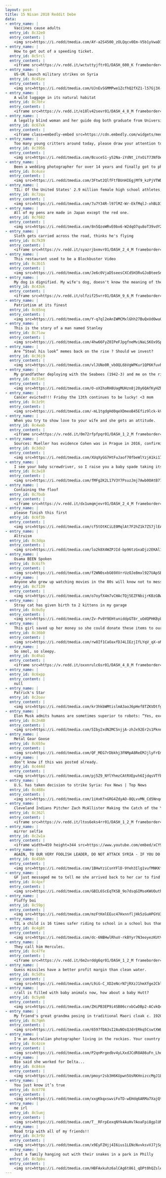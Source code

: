```yaml
---
layout: post
title: 15 Nisan 2018 Reddit Debe
data:
- entry_name: |
    Vaccines cause adults
  entry_id: 8c32e0
  entry_content: |
    <img src=https://i.redditmedia.com/AY-a2S450O_zOLQqcv0Em-V5b1yVwaD1Xj4pQy1oyo8.jpg?s=637e2dfeea2f25edbf4a1fc5778a3bdf frameborder=0>
- entry_name: |
    How to get out of a speeding ticket.
  entry_id: 8c5rcl
  entry_content: |
    <iframe src=https://v.redd.it/wctuttyjftr01/DASH_600_K frameborder=0></iframe>
- entry_name: |
    US-UK launch military strikes on Syria
  entry_id: 8c45ze
  entry_content: |
    <img src=https://i.redditmedia.com/UJnEvSGMMPwe1ZcfhQ2fXZ1-l57Gj3X-iOzEmdW0OLQ.jpg?s=adf3fc2e1a6558bd1adbe81d47e3c263 frameborder=0>
- entry_name: |
    A wild luggage in its natural habitat
  entry_id: 8c7btv
  entry_content: |
    <iframe src=https://v.redd.it/e18lv42sevr01/DASH_4_8_M frameborder=0></iframe>
- entry_name: |
    A legally blind woman and her guide dog both graduate from University
  entry_id: 8c67xk
  entry_content: |
    <iframe class=embedly-embed src=https://cdn.embedly.com/widgets/media.html?src=https%3A%2F%2Fgfycat.com%2Fifr%2FLastGrimyBichonfrise&url=https%3A%2F%2Fgfycat.com%2FLastGrimyBichonfrise&image=https%3A%2F%2Fthumbs.gfycat.com%2FLastGrimyBichonfrise-size_restricted.gif&key=2aa3c4d5f3de4f5b9120b660ad850dc9&type=text%2Fhtml&schema=gfycat width=600 height=338 scrolling=no frameborder=0 allowfullscreen></iframe>
- entry_name: |
    Too many young critters around today, please draw your attention to Nutmeg the world's oldest cat
  entry_id: 8c3956
  entry_content: |
    <img src=https://i.redditmedia.com/BcuceS1-y52Na-iYdNt_iYxOiT73NfOeigeG2B_o_cg.jpg?s=1f08fcb587bc27d6c595ade1b08beb2d frameborder=0>
- entry_name: |
    Been a wedding photographer for over 14 years and finally got to photograph my own beautiful Bride.
  entry_id: 8c4usv
  entry_content: |
    <img src=https://i.redditmedia.com/3Ftwt2QlfFtfBUnHIEgjMf9_kzPjVTWDwJb6uVz5fz8.jpg?s=8f89e8d3a7eef9fa62f98fedc6f92d69 frameborder=0>
- entry_name: |
    TIL: Of the United States' 2.9 million female high school athletes, only 3% are cheerleaders, yet cheerleading accounts for nearly 65% of all catastrophic injuries in girls' high school athletics and carries the highest rate of catastrophic injuries in sports.
  entry_id: 8c7zqu
  entry_content: |
    <img src=https://i.redditmedia.com/7u7Y34R-l97lMZ-Wr-EkfMqlJ-xhBLDIJ2Yqfo4XAhM.jpg?s=515040c8eb51c34314edf8b1e69382c3 frameborder=0>
- entry_name: |
    All of my pens are made in Japan except the red one.
  entry_id: 8c7682
  entry_content: |
    <img src=https://i.redditmedia.com/8n5QzoWRvE0bx6-W2dqO7qu8oT39vdY2EQfpibTt9X0.jpg?s=1567557387824f2ce2d3e83d01e16e24 frameborder=0>
- entry_name: |
    Sloth gets carried across the road, thinks he's flying
  entry_id: 8c7k39
  entry_content: |
    <iframe src=https://v.redd.it/syazrjbxmvr01/DASH_2_4_M frameborder=0></iframe>
- entry_name: |
    This restaurant used to be a Blockbuster Video
  entry_id: 8c3b15
  entry_content: |
    <img src=https://i.redditmedia.com/Je6c0VjaD5seesCXCd5H3RvGJoBteeSnNtD8AdhqKSI.jpg?s=d910ca2d7af8bff2e2b7ff2ef14300d0 frameborder=0>
- entry_name: |
    My dog is dignified. My wife's dog, doesn't know the meaning of the word.
  entry_id: 8c43ok
  entry_content: |
    <iframe src=https://v.redd.it/olfzif25vrr01/DASH_9_6_M frameborder=0></iframe>
- entry_name: |
    Patriotism at its finest
  entry_id: 8c65nq
  entry_content: |
    <img src=https://i.redditmedia.com/Y-q7ql2eAnIWMCMxlGhh27BuQxUdOwuGS8iUj6d63IE.jpg?s=d4c49bd63a1094b682d822ba4a9c95fe frameborder=0>
- entry_name: |
    This is the story of a man named Stanley
  entry_id: 8c7low
  entry_content: |
    <img src=https://i.redditmedia.com/4hw66FyZ0IPeFJpgfneMviNaLSKOx9SpSDZcwThUcRM.jpg?s=4926ba2835ec23e460cea095f55a914d frameborder=0>
- entry_name: |
    Are “Steal his look” memes back on the rise ? Should we invest?
  entry_id: 8c36j9
  entry_content: |
    <img src=https://i.redditmedia.com/vlJUNo0R_vbOQL6bVgWPKur1QP6KfuvhysKfUNAFXCg.jpg?s=f7bf0b6b6586983f676b69e6c7d337e3 frameborder=0>
- entry_name: |
    My grandfather deploying with the Seabees (1942-3) and me on the right.
  entry_id: 8c3lmt
  entry_content: |
    <img src=https://i.redditmedia.com/O-oXIhoRH8UagMUHzn8j20y6QAfKyHZhb8Z_HApuRwA.jpg?s=8d367a5b8c367c3544d01928120a6b35 frameborder=0>
- entry_name: |
    Cancer evicted!!! Friday the 13th continues to be lucky! <3 mom
  entry_id: 8c3z9t
  entry_content: |
    <img src=https://i.redditmedia.com/-mL1tgdgHd0qeXDmeoB45Efiz9lck-kVf7lZhlRn6pY.jpg?s=a41184d027d304751990cc7bbfdbce90 frameborder=0>
- entry_name: |
    When you try to show love to your wife and she gets an attitude.
  entry_id: 8c4wab
  entry_content: |
    <iframe src=https://v.redd.it/0m72rfpfpqr01/DASH_1_2_M frameborder=0></iframe>
- entry_name: |
    Sources: Mueller has evidence Cohen was in Prague in 2016, confirming part of dossier
  entry_id: 8c3do2
  entry_content: |
    <img src=https://i.redditmedia.com/XUqXyGG7HtFuJaof70fbeWlYzjA1ki17tQRlFxTadWc.jpg?s=c8202a4384c8f340e9ceb730b9b32d2d frameborder=0>
- entry_name: |
    I see your baby screwdriver, so I raise you a baby spade taking its first steps.
  entry_id: 8c3w10
  entry_content: |
    <img src=https://i.redditmedia.com/fMFg2K2L17V3Y7PsuzJmj7Awb0OAtB77Z-IgB3R2R5I.jpg?s=b6ca8aa0f98fee0420b70a23c5477e78 frameborder=0>
- entry_name: |
    Containing the floof
  entry_id: 8c7bub
  entry_content: |
    <iframe src=https://v.redd.it/dx1umqmjevr01/DASH_2_4_M frameborder=0></iframe>
- entry_name: |
    please finish this first
  entry_id: 8c6f3b
  entry_content: |
    <img src=https://i.redditmedia.com/cf5tOtKCiLE0MqlAt7F2hZ1k7ZS7jlEAGDy-puW8CCU.jpg?s=e787170c890502eae16fe58fedc04b12 frameborder=0>
- entry_name: |
    Altruism
  entry_id: 8c3dqa
  entry_content: |
    <img src=https://i.redditmedia.com/lo2k8X4WZPJId-bp96tzGxaDjz2EKAl1lprvoLFwttc.jpg?s=86f6326c337d356fa856d213911f1111 frameborder=0>
- entry_name: |
    Osama BEEN Spoken
  entry_id: 8c6ifh
  entry_content: |
    <img src=https://i.redditmedia.com/f2WN0sxbG69XVrrUzOJe8mxl927UApSB4R1G4Bv9T8k.jpg?s=09e5398e6ddd8b70479beb853a472bf1 frameborder=0>
- entry_name: |
    Anyone who grew up watching movies in the 80s will know not to mess with this machine.
  entry_id: 8c7139
  entry_content: |
    <img src=https://i.redditmedia.com/o7oyfX4m7vCHAcTQj5EZFNbijrKBzGBwNDz96CqmIoY.jpg?s=f197025696bcce3c4498e90b4a2ad9d1 frameborder=0>
- entry_name: |
    Stray cat has given birth to 2 kittens in my garage
  entry_id: 8c6u5y
  entry_content: |
    <img src=https://i.redditmedia.com/Zv-Pv0Y9EHtuniddpGT8r_uOdQPHKByL2IAwTmAsqVo.jpg?s=658b701e4bd1dfc5cee995262e3037cb frameborder=0>
- entry_name: |
    This girl saved up her money so she could donate these items to our local animal shelter. (Tracy, California)
  entry_id: 8c36b0
  entry_content: |
    <img src=https://i.redditmedia.com/rw8If1CaOaxfDJ4LIEzjIfLYqV_qX-oNwQ0-XLsAI5U.jpg?s=2a8f13d4dc46e52c0219113c607015c0 frameborder=0>
- entry_name: |
    So smol, so sleepy.
  entry_id: 8c4ha1
  entry_content: |
    <iframe src=https://v.redd.it/oxxnrulc6sr01/DASH_4_8_M frameborder=0></iframe>
- entry_name: |
  entry_id: 8c6xpp
  entry_content: |
    null
- entry_name: |
    Patrick's Star
  entry_id: 8c2oav
  entry_content: |
    <img src=https://i.redditmedia.com/kr3hkbWMtislmA3aoJ6pHef8TZKVDtfgidXF3l3WiVI.jpg?s=9a2856c9dda1f4982d75554cd4c87abb frameborder=0>
- entry_name: |
    Elon Musk admits humans are sometimes superior to robots: “Yes, excessive automation at Tesla was a mistake. To be precise, my mistake. Humans are underrated”
  entry_id: 8c2n40
  entry_content: |
    <img src=https://i.redditmedia.com/5Iby2xdN2MCSnjjA-zhJx92Er2s1PknnkLYMBSY7cXM.jpg?s=5ff1d50f0098788e45a2e316857a4f1a frameborder=0>
- entry_name: |
    Metal Gear Goose
  entry_id: 8c655w
  entry_content: |
    <img src=https://i.redditmedia.com/QF_MEG7rDbkhj3FNMpA8ReEMJjlyFrEmUUGIZaUudd0.gif?fm=jpg&s=a459f15643d41ad36dd25decb6dfeb7b frameborder=0>
- entry_name: |
    don't know if this was posted already.
  entry_id: 8c444d
  entry_content: |
    <img src=https://i.redditmedia.com/pj5Z9_NYlYhmzCAtRXEpvh6IjdqsVTfbMx3QTwhcQj8.jpg?s=583759d6e08ca5fdd6e1fcd9ba7c92e8 frameborder=0>
- entry_name: |
    U.S. has taken decision to strike Syria: Fox News | Top News
  entry_id: 8c488x
  entry_content: |
    <img src=https://i.redditmedia.com/1iHxKfnGRG4ZdyAO-8QLvvMN_Cd5NnqoWdrEuqWD7D4.jpg?s=4ed0a58a3338f9fba53b029777b10545 frameborder=0>
- entry_name: |
    Cleveland Indians Pitcher Zach McAllister Making the Catch of the Year
  entry_id: 8c362l
  entry_content: |
    <iframe src=https://v.redd.it/ltos6eks4rr01/DASH_1_2_M frameborder=0></iframe>
- entry_name: |
    mirror selfie
  entry_id: 8c2w1a
  entry_content: |
    <iframe width=459 height=344 src=https://www.youtube.com/embed/xCY9B8POq3A?feature=oembed&enablejsapi=1 frameborder=0 allow=autoplay; encrypted-media allowfullscreen></iframe>
- entry_name: |
    AGAIN, TO OUR VERY FOOLISH LEADER, DO NOT ATTACK SYRIA - IF YOU DO MANY VERY BAD THINGS WILL HAPPEN & FROM THAT FIGHT THE U.S. GETS NOTHING! | 6:20 AM - 5 Sep 2013
  entry_id: 8c45bh
  entry_content: |
    <img src=https://i.redditmedia.com/1BHwYziCsnYFlD-9Yeh3Ilg1vufMNKKfB6vjOz48kAo.jpg?s=e982379799d75fac9b85e3b5b2bf2fad frameborder=0>
- entry_name: |
    GF just messaged me to tell me she arrived back to her car to find security and this note waiting for her
  entry_id: 8c4pxf
  entry_content: |
    <img src=https://i.redditmedia.com/GBIL6ScEqTKSB_9o7dsqGIMsoKWUOuthDc_6-0QRN5c.png?s=41c4947750ad167f47281c255a29d316 frameborder=0>
- entry_name: |
    Fluffy boi
  entry_id: 8c59pj
  entry_content: |
    <img src=https://i.redditmedia.com/mzFtKmlEEuc47HxnnfljHk5zGuHPGYU3_sI3Uk2_dao.jpg?s=7afde7e04a04013dbed734c370b76e54 frameborder=0>
- entry_name: |
    TIL a child is 16 times safer riding to school in a school bus than in a family vehicle
  entry_id: 8c4g8t
  entry_content: |
    <img src=https://i.redditmedia.com/dc-6NBHwlRhuV-rkBYyr7N3eoyezKUtVq_nTD-2lc_g.jpg?s=3f393e0bf7e95657d91287429288d9ab frameborder=0>
- entry_name: |
    They call him Hercules.
  entry_id: 8c47fe
  entry_content: |
    <iframe src=https://v.redd.it/6m2vrddg6qr01/DASH_1_2_M frameborder=0></iframe>
- entry_name: |
    Guess missiles have a better profit margin than clean water.
  entry_id: 8c5dtu
  entry_content: |
    <img src=https://i.redditmedia.com/L9iG-C_XD2eNcrN7jRXzJ1hmXfge2CblBLhrO28qfJc.jpg?s=7da698a94794a270ea46641cfadc6e26 frameborder=0>
- entry_name: |
    r/all is filled with baby animals now, how about a baby Hutt?
  entry_id: 8c5ym8
  entry_content: |
    <img src=https://i.redditmedia.com/ZHiPB3EP9i4SB06crxbCwDBp2-ACvkQch8_iDZtoTcY.jpg?s=e7cdc9cfd55b5cb641043c03bd632610 frameborder=0>
- entry_name: |
    My friend's great grandma posing in traditional Maori cloak c. 1920
  entry_id: 8c7qmh
  entry_content: |
    <img src=https://i.redditmedia.com/6597fDA3sI2AuNOsQJdrERkq5CswtXWLXcANroogX2k.jpg?s=f4de2d66e5d946d60d709f8590fb8276 frameborder=0>
- entry_name: |
    I'm an Australian photographer living in the rockies. Your country is pretty rad!
  entry_id: 8c4zcm
  entry_content: |
    <img src=https://i.redditmedia.com/P2qnMrgedbv4yLXxdJCdR8A86uFn_LheExb3NrAbJzo.jpg?s=8d8ebc53f8dfed5e9306f4d6704d183e frameborder=0>
- entry_name: |
    Bio said she worked for Delta...
  entry_id: 8c84sm
  entry_content: |
    <img src=https://i.redditmedia.com/pmoyr2sb3H6KUpwn5UsRKHnizccMgJ1L9D2UyNeANQ8.png?s=f86551ecee45296116370fb6201c8401 frameborder=0>
- entry_name: |
    You just know it’s true
  entry_id: 8c6778
  entry_content: |
    <img src=https://i.redditmedia.com/xxgKkqxswviFoTD-wEHdq6ARMa7XajQteb6cTX5jljU.jpg?s=454e0624b9177dfe025c2fbd8c1673a1 frameborder=0>
- entry_name: |
    me irl
  entry_id: 8c5umj
  entry_content: |
    <img src=https://i.redditmedia.com/T__RFrpEexqNYk4AuHv7AoaFpi8gplUNJx8XFWWFvU8.png?s=b20c531ecd83d588f5e4f879fc25516f frameborder=0>
- entry_name: |
    Road trip with all of my friends!!
  entry_id: 8c3r9z
  entry_content: |
    <img src=https://i.redditmedia.com/x9EyFZHjj4I6ius1LENcNvvksvVJ7jSgS0CYcMHMAkw.jpg?s=d7d4cc7d65e53c64fd4ec5a590749bc6 frameborder=0>
- entry_name: |
    Just a family hanging out with their snakes in a park in Philly
  entry_id: 8c3pbu
  entry_content: |
    <img src=https://i.redditmedia.com/HBFAxkuhz6alCAg6t861_qDPt0hQZslekbjX4pfQUPM.jpg?s=835c2095c3a2165c1c6afdb07125415e frameborder=0>
---
```

